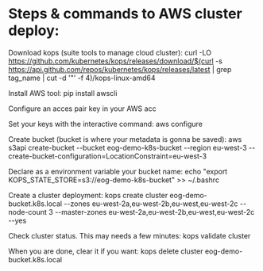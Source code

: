 # Steps & commands to AWS cluster deploy:

Download kops (suite tools to manage cloud cluster):
curl -LO https://github.com/kubernetes/kops/releases/download/$(curl -s https://api.github.com/repos/kubernetes/kops/releases/latest | grep tag_name | cut -d '"' -f 4)/kops-linux-amd64

Install AWS tool:
pip install awscli

Configure an acces pair key in your AWS acc

Set your keys with the interactive command:
aws configure

Create bucket (bucket is where your metadata is gonna be saved):
aws s3api create-bucket --bucket eog-demo-k8s-bucket --region eu-west-3 --create-bucket-configuration=LocationConstraint=eu-west-3

Declare as a environment variable your bucket name:
echo "export KOPS_STATE_STORE=s3://eog-demo-k8s-bucket" >> ~/.bashrc

Create a cluster deployment:
kops create cluster eog-demo-bucket.k8s.local --zones eu-west-2a,eu-west-2b,eu-west,eu-west-2c --node-count 3 --master-zones eu-west-2a,eu-west-2b,eu-west,eu-west-2c --yes

Check cluster status. This may needs a few minutes:
kops validate cluster

When you are done, clear it if you want:
kops delete cluster eog-demo-bucket.k8s.local

